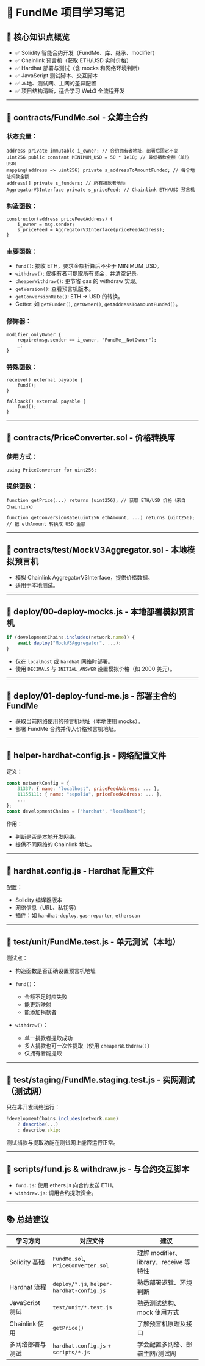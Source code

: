 
# 🔖 FundMe 项目学习笔记

## 🧠 核心知识点概览

* ✅ Solidity 智能合约开发（FundMe、库、继承、modifier）
* ✅ Chainlink 预言机（获取 ETH/USD 实时价格）
* ✅ Hardhat 部署与测试（含 mocks 和网络环境判断）
* ✅ JavaScript 测试脚本、交互脚本
* ✅ 本地、测试网、主网的差异配置
* ✅ 项目结构清晰，适合学习 Web3 全流程开发

---

## 📂 contracts/FundMe.sol - 众筹主合约

### 状态变量：

```solidity
address private immutable i_owner; // 合约拥有者地址，部署后固定不变
uint256 public constant MINIMUM_USD = 50 * 1e18; // 最低捐款金额（单位 USD）
mapping(address => uint256) private s_addressToAmountFunded; // 每个地址捐款金额
address[] private s_funders; // 所有捐款者地址
AggregatorV3Interface private s_priceFeed; // Chainlink ETH/USD 预言机
```

### 构造函数：

```solidity
constructor(address priceFeedAddress) {
    i_owner = msg.sender;
    s_priceFeed = AggregatorV3Interface(priceFeedAddress);
}
```

### 主要函数：

* `fund()`: 接收 ETH，要求金额折算后不少于 MINIMUM\_USD。
* `withdraw()`: 仅拥有者可提取所有资金，并清空记录。
* `cheaperWithdraw()`: 更节省 gas 的 withdraw 实现。
* `getVersion()`: 查看预言机版本。
* `getConversionRate()`: ETH → USD 的转换。
* Getter: 如 `getFunder()`, `getOwner()`, `getAddressToAmountFunded()`。

### 修饰器：

```solidity
modifier onlyOwner {
    require(msg.sender == i_owner, "FundMe__NotOwner");
    _;
}
```

### 特殊函数：

```solidity
receive() external payable {
    fund();
}

fallback() external payable {
    fund();
}
```

---

## 📂 contracts/PriceConverter.sol - 价格转换库

### 使用方式：

```solidity
using PriceConverter for uint256;
```

### 提供函数：

```solidity
function getPrice(...) returns (uint256); // 获取 ETH/USD 价格（来自 Chainlink）

function getConversionRate(uint256 ethAmount, ...) returns (uint256);
// 把 ethAmount 转换成 USD 金额
```

---

## 📂 contracts/test/MockV3Aggregator.sol - 本地模拟预言机

* 模拟 Chainlink AggregatorV3Interface，提供价格数据。
* 适用于本地测试。

---

## 📂 deploy/00-deploy-mocks.js - 本地部署模拟预言机

```js
if (developmentChains.includes(network.name)) {
    await deploy("MockV3Aggregator", ...);
}
```

* 仅在 `localhost` 或 `hardhat` 网络时部署。
* 使用 `DECIMALS` 与 `INITIAL_ANSWER` 设置模拟价格（如 2000 美元）。

---

## 📂 deploy/01-deploy-fund-me.js - 部署主合约 FundMe

* 获取当前网络使用的预言机地址（本地使用 mocks）。
* 部署 FundMe 合约并传入价格预言机地址。

---

## 📂 helper-hardhat-config.js - 网络配置文件

定义：

```js
const networkConfig = {
    31337: { name: "localhost", priceFeedAddress: ... },
    11155111: { name: "sepolia", priceFeedAddress: ... },
    ...
};
const developmentChains = ["hardhat", "localhost"];
```

作用：

* 判断是否是本地开发网络。
* 提供不同网络的 Chainlink 地址。

---

## 📂 hardhat.config.js - Hardhat 配置文件

配置：

* Solidity 编译器版本
* 网络信息（URL、私钥等）
* 插件：如 `hardhat-deploy`, `gas-reporter`, `etherscan`

---

## 📂 test/unit/FundMe.test.js - 单元测试（本地）

测试点：

* 构造函数是否正确设置预言机地址
* `fund()`：

  * 金额不足时应失败
  * 能更新映射
  * 能添加捐款者
* `withdraw()`：

  * 单一捐款者提取成功
  * 多人捐款也可一次性提取（使用 `cheaperWithdraw()`）
  * 仅拥有者能提取

---

## 📂 test/staging/FundMe.staging.test.js - 实网测试（测试网）

只在非开发网络运行：

```js
!developmentChains.includes(network.name)
    ? describe(...)
    : describe.skip;
```

测试捐款与提取功能在测试网上能否运行正常。

---

## 📂 scripts/fund.js & withdraw\.js - 与合约交互脚本

* `fund.js`: 使用 ethers.js 向合约发送 ETH。
* `withdraw.js`: 调用合约提取资金。

---

## 📚 总结建议

| 学习方向          | 对应文件                                      | 建议                              |
| ------------- | ----------------------------------------- | ------------------------------- |
| Solidity 基础   | `FundMe.sol`, `PriceConverter.sol`        | 理解 modifier、library、receive 等特性 |
| Hardhat 流程    | `deploy/*.js`, `helper-hardhat-config.js` | 熟悉部署逻辑、环境判断                     |
| JavaScript 测试 | `test/unit/*.test.js`                     | 熟悉测试结构、mock 使用方式                |
| Chainlink 使用  | `getPrice()`                              | 了解预言机原理及接口                      |
| 多网络部署与测试      | `hardhat.config.js` + `scripts/*.js`      | 学会配置多网络、部署主网/测试网                |


